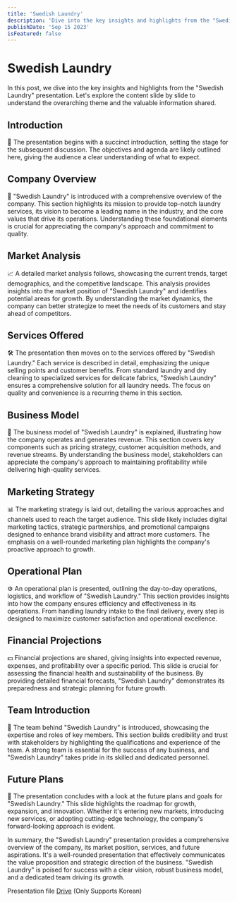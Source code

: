 ```yaml
---
title: 'Swedish Laundry'
description: 'Dive into the key insights and highlights from the "Swedish Laundry" presentation.'
publishDate: 'Sep 15 2023'
isFeatured: false
---
```



# Swedish Laundry

In this post, we dive into the key insights and highlights from the "Swedish Laundry" presentation. Let's explore the content slide by slide to understand the overarching theme and the valuable information shared.

## Introduction

📜 The presentation begins with a succinct introduction, setting the stage for the subsequent discussion. The objectives and agenda are likely outlined here, giving the audience a clear understanding of what to expect.

## Company Overview

🏢 "Swedish Laundry" is introduced with a comprehensive overview of the company. This section highlights its mission to provide top-notch laundry services, its vision to become a leading name in the industry, and the core values that drive its operations. Understanding these foundational elements is crucial for appreciating the company's approach and commitment to quality.

## Market Analysis

📈 A detailed market analysis follows, showcasing the current trends, target demographics, and the competitive landscape. This analysis provides insights into the market position of "Swedish Laundry" and identifies potential areas for growth. By understanding the market dynamics, the company can better strategize to meet the needs of its customers and stay ahead of competitors.

## Services Offered

🛠️ The presentation then moves on to the services offered by "Swedish Laundry." Each service is described in detail, emphasizing the unique selling points and customer benefits. From standard laundry and dry cleaning to specialized services for delicate fabrics, "Swedish Laundry" ensures a comprehensive solution for all laundry needs. The focus on quality and convenience is a recurring theme in this section.

## Business Model

💼 The business model of "Swedish Laundry" is explained, illustrating how the company operates and generates revenue. This section covers key components such as pricing strategy, customer acquisition methods, and revenue streams. By understanding the business model, stakeholders can appreciate the company's approach to maintaining profitability while delivering high-quality services.

## Marketing Strategy

📊 The marketing strategy is laid out, detailing the various approaches and channels used to reach the target audience. This slide likely includes digital marketing tactics, strategic partnerships, and promotional campaigns designed to enhance brand visibility and attract more customers. The emphasis on a well-rounded marketing plan highlights the company's proactive approach to growth.

## Operational Plan

⚙️ An operational plan is presented, outlining the day-to-day operations, logistics, and workflow of "Swedish Laundry." This section provides insights into how the company ensures efficiency and effectiveness in its operations. From handling laundry intake to the final delivery, every step is designed to maximize customer satisfaction and operational excellence.

## Financial Projections

💵 Financial projections are shared, giving insights into expected revenue, expenses, and profitability over a specific period. This slide is crucial for assessing the financial health and sustainability of the business. By providing detailed financial forecasts, "Swedish Laundry" demonstrates its preparedness and strategic planning for future growth.

## Team Introduction

👥 The team behind "Swedish Laundry" is introduced, showcasing the expertise and roles of key members. This section builds credibility and trust with stakeholders by highlighting the qualifications and experience of the team. A strong team is essential for the success of any business, and "Swedish Laundry" takes pride in its skilled and dedicated personnel.

## Future Plans

🚀 The presentation concludes with a look at the future plans and goals for "Swedish Laundry." This slide highlights the roadmap for growth, expansion, and innovation. Whether it's entering new markets, introducing new services, or adopting cutting-edge technology, the company's forward-looking approach is evident.

In summary, the "Swedish Laundry" presentation provides a comprehensive overview of the company, its market position, services, and future aspirations. It's a well-rounded presentation that effectively communicates the value proposition and strategic direction of the business. "Swedish Laundry" is poised for success with a clear vision, robust business model, and a dedicated team driving its growth.

Presentation file [Drive](https://docs.google.com/presentation/d/1q2JAwqFEGbKFFr9enIH7WBhLkSK4LuFn/edit?usp=sharing&ouid=109203268536560725221&rtpof=true&sd=true) (Only Supports Korean)

